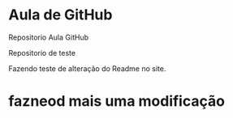 # Aula de GitHub
 Repositorio Aula GitHub

Repositorio de teste

Fazendo teste de alteração do Readme no site.
# fazneod mais uma modificação